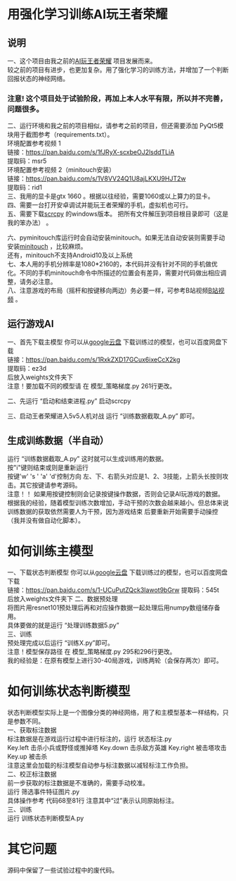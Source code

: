 # 用强化学习训练AI玩王者荣耀
 ## 说明
一、这个项目由我之前的[AI玩王者荣耀](https://github.com/FengQuanLi/ResnetGPT) 项目发展而来。  
    较之前的项目有进步，也更加复杂。用了强化学习的训练方法，并增加了一个判断回报状态的神经网络。  
 ### 注意! 这个项目处于试验阶段，再加上本人水平有限，所以并不完善，问题很多。
二、运行环境和我之前的项目相似，请参考之前的项目，但还需要添加 PyQt5模块用于截图参考（requirements.txt）。  
环境配置参考视频 1  
链接：https://pan.baidu.com/s/1fJRyX-scxbeOJ2lsddTLiA   
提取码：msr5  
环境配置参考视频 2（minitouch安装）    
链接：https://pan.baidu.com/s/1V8VV24Q1U8ajLKXU9HJT2w     
提取码：rid1  
三、我用的显卡是gtx 1660 。根据以往经验，需要1060或以上算力的显卡。  
四、需要一台打开安卓调试并能玩王者荣耀的手机，虚拟机也可行。  
五、需要下载[scrcpy](https://github.com/Genymobile/scrcpy/blob/master/README.zh-Hans.md)  的windows版本。 把所有文件解压到项目根目录即可（这是我的笨办法） 。  

六、pyminitouch库运行时会自动安装minitouch。如果无法自动安装则需要手动安装[minitouch](https://github.com/openstf/minitouch) ，比较麻烦。  
还有，minitouch不支持Android10及以上系统  
七、本人用的手机分辨率是1080*2160的，本代码并没有针对不同的手机做优化。不同的手机minitouch命令中所描述的位置会有差异，需要对代码做出相应调整，请务必注意。  
八、注意游戏的布局（摇杆和按键移向两边）务必要一样，可参考B站视频[B站视频](https://www.bilibili.com/video/BV13V411W7aW) 。  

  


## 运行游戏AI
  
一、首先下载主模型 你可以从[google云盘](https://drive.google.com/file/d/1oTlAKPwmmfs8BL2GIMqerayeO0dyXfmk/view?usp=sharing) 下载训练过的模型，也可以百度网盘下载  
链接：https://pan.baidu.com/s/1RxkZXD17GCux6ixeCcX2kg   
提取码：ez3d   
后放入weights文件夹下  
注意！要加载不同的模型请 在 模型_策略梯度.py 261行更改。


二、先运行 “启动和结束进程.py” 启动scrcpy

三、启动王者荣耀进入5v5人机对战    运行 “训练数据截取_A.py” 即可。
## 生成训练数据（半自动）
运行 “训练数据截取_A.py” 这时就可以生成训练用的数据。  
按"i"键则结束或则是重新运行  
按键'w' 's ' 'a' 'd'控制方向  左、下、右箭头对应是1、2、3技能，上箭头长按则攻击。其它按键请参考源码。   
注意！！ 如果用按键控制则会记录按键操作数据，否则会记录AI玩游戏的数据。  
根据我的经验，随着模型训练次数增加，手动干预的次数会越来越小。但总体来说训练数据的获取依然需要人为干预，因为游戏结束
后要重新开始需要手动操控（我并没有做自动化脚本）。

# 如何训练主模型
一、下载状态判断模型 你可以从[google云盘](https://drive.google.com/file/d/1eqy-xX29sjEguuQI_1m8qaLEX3g4KAQ7/view?usp=sharing) 下载训练过的模型，也可以百度网盘下载  
链接：https://pan.baidu.com/s/1-UCuPutZQck3Iawot9bGrw 
提取码：545t  
后放入weights文件夹下 
二、数据预处理  
将图片用resnet101预处理后再和对应操作数据一起处理后用numpy数组储存备用。  
具体要做的就是运行 “处理训练数据5.py”   
三、训练  
预处理完成以后运行 “训练X.py”即可。  
注意！模型保存路径 在 模型_策略梯度.py 295和296行更改。  
我的经验是：在原有模型上进行30-40局游戏，训练两轮（会保存两次）即可。
# 如何训练状态判断模型
状态判断模型实际上是一个图像分类的神经网络，用了和主模型基本一样结构，只是参数不同。  
一、获取标注数据  
标注数据是在游戏运行过程中进行标注的，运行 状态标注.py    
Key.left 击杀小兵或野怪或推掉塔
Key.down 击杀敌方英雄
Key.right 被击塔攻击
Key.up 被击杀  
注意这里会加载的标注模型自动参与标注数据以减轻标注工作负担。  
二、校正标注数据  
前一步获取的标注数据是不准确的，需要手动校准。  
运行 筛选事件特征图片.py   
具体操作参考 代码68至81行  注意其中“过”表示认同原始标注。  
三、训练  
运行 训练状态判断模型A.py 
# 其它问题
源码中保留了一些试验过程中的废代码。


